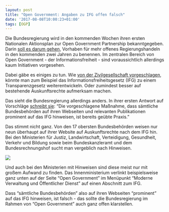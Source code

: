 ```yaml
---
layout: post
title: "Open Government: Angaben zu IFG offen falsch"
date: '2017-08-08T10:00:23+01:00'
tags: [OGP]
---
```



Die Bundesregierung wird in den kommenden Wochen ihren ersten Nationalen Aktionsplan zur Open Government Partnership bekanntgegeben. Darin <a href="http://www.verwaltung-innovativ.de/DE/Internationales/OGP/zeitlicher_ablauf/zeitlicher_ablauf_node.html;jsessionid=5531171CF6B44B02EACDA5871888C7C2.1_cid350">soll es darum gehen</a>, Vorhaben für mehr offenes Regierungshandeln in den kommenden zwei Jahren zu benennen. Im zentralen Bereich von Open Government - der Informationsfreiheit - sind voraussichtlich allerdings kaum Initiativen vorgesehen.

Dabei gäbe es einiges zu tun. Wie [von der Zivilgesellschaft vorgeschlagen](https://opengovpartnership.de/files/2017/05/170323_Zivilgesellschaftliche_Empfehlungen_NAP_OGP.pdf), könnte man zum Beispiel das Informationsfreiheitsgesetz (IFG) zu einem Transparenzgesetz weiterentwickeln. Oder zumindest besser auf bestehende Auskunftsrechte aufmerksam machen.

Das sieht die Bundesregierung allerdings anders. In ihrer ersten Antwort auf Vorschläge [schreibt sie](https://opengovpartnership.de/files/2017/06/170529_Anlage_Existente-Ma%C3%9Fnahmen.pdf): “Die vorgeschlagene Maßnahme, dass sämtliche Bundesbehörden auf ihren Webseiten und relevanten Publikationen prominent auf das IFG hinweisen, ist bereits geübte Praxis.”

Das stimmt nicht ganz. Von den 17 obersten Bundesbehörden weisen nur neun überhaupt auf ihrer Website auf Auskunftsrechte nach dem IFG hin. Bei den Ministerien für Justiz, Landwirtschaft, Verteidigung, Gesundheit, Verkehr und Bildung sowie beim Bundeskanzleramt und dem Bundesrechnungshof sucht man vergeblich nach Hinweisen.

<a href="https://www.bmi.bund.de/DE/Themen/Moderne-Verwaltung-Oeffentlicher-Dienst/Open-Government/open-government_node.html;jsessionid=C1833477ADA205FBC30735F9722836B1.2_cid287"><img src="https://raw.githubusercontent.com/okfde/blog.fragdenstaat.de/gh-pages/img/ifg.jpg"></a>

Und auch bei den Ministerien mit Hinweisen sind diese meist nur mit großem Aufwand zu finden. Das Innenministerium verlinkt beispielsweise ganz unten auf der Seite “Open Government” im Menüpunkt “Moderne Verwaltung und Öffentlicher Dienst” auf einen Abschnitt zum IFG. 

Dass “sämtliche Bundesbehörden” also auf ihren Webseiten “prominent” auf das IFG hinweisen, ist falsch - das sollte die Bundesregierung im Rahmen von “Open Government” auch ganz offen klarstellen. 
